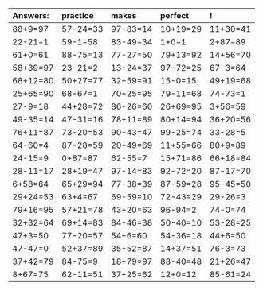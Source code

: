 | Answers: | practice | makes | perfect | ! |
| :--- | :--- | :--- | :--- | :--- |
| 88+9=97 | 57-24=33 | 97-83=14 | 10+19=29 | 11+30=41 | 
| 22-21=1 | 59-1=58 | 83-49=34 | 1+0=1 | 2+87=89 | 
| 61+0=61 | 88-75=13 | 77-27=50 | 79+13=92 | 14+56=70 | 
| 58+39=97 | 23-21=2 | 13+24=37 | 97-72=25 | 67-3=64 | 
| 68+12=80 | 50+27=77 | 32+59=91 | 15-0=15 | 49+19=68 | 
| 25+65=90 | 68-67=1 | 70+25=95 | 79-11=68 | 74-73=1 | 
| 27-9=18 | 44+28=72 | 86-26=60 | 26+69=95 | 3+56=59 | 
| 49-35=14 | 47-31=16 | 78+11=89 | 80+14=94 | 36+20=56 | 
| 76+11=87 | 73-20=53 | 90-43=47 | 99-25=74 | 33-28=5 | 
| 64-60=4 | 87-28=59 | 20+49=69 | 11+55=66 | 80+9=89 | 
| 24-15=9 | 0+87=87 | 62-55=7 | 15+71=86 | 66+18=84 | 
| 28-11=17 | 28+19=47 | 97-14=83 | 92-72=20 | 87-17=70 | 
| 6+58=64 | 65+29=94 | 77-38=39 | 87-59=28 | 95-45=50 | 
| 29+24=53 | 63+4=67 | 69-59=10 | 72-43=29 | 29-26=3 | 
| 79+16=95 | 57+21=78 | 43+20=63 | 96-94=2 | 74-0=74 | 
| 32+32=64 | 69+14=83 | 84-46=38 | 50-40=10 | 53-28=25 | 
| 47+3=50 | 77-20=57 | 54+6=60 | 54-36=18 | 44+6=50 | 
| 47-47=0 | 52+37=89 | 35+52=87 | 14+37=51 | 76-3=73 | 
| 37+42=79 | 84-75=9 | 18+79=97 | 88-40=48 | 21+26=47 | 
| 8+67=75 | 62-11=51 | 37+25=62 | 12+0=12 | 85-61=24 | 
